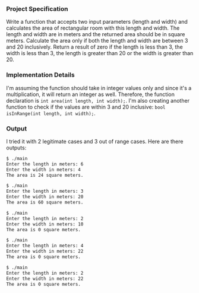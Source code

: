 ### Project Specification
Write a function that accepts two input parameters (length and width) and calculates the area of rectangular room with this length and width. The length and width are in meters and the returned area should be in square meters. Calculate the area only if both the length and width are between 3 and 20 inclusively. Return a result of zero if the length is less than 3, the width is less than 3, the length is greater than 20 or the width is greater than 20.

### Implementation Details
I'm assuming the function should take in integer values only and since it's a multiplication, it will return an integer as well. Therefore, the function declaration is `int area(int length, int width);`. I'm also creating another function to check if the values are within 3 and 20 inclusive: `bool isInRange(int length, int width);`.

### Output
I tried it with 2 legitimate cases and 3 out of range cases. Here are there outputs:

```Bash
$ ./main 
Enter the length in meters: 6
Enter the width in meters: 4
The area is 24 square meters.

$ ./main 
Enter the length in meters: 3
Enter the width in meters: 20
The area is 60 square meters.

$ ./main 
Enter the length in meters: 2
Enter the width in meters: 10
The area is 0 square meters.

$ ./main 
Enter the length in meters: 4
Enter the width in meters: 22
The area is 0 square meters.

$ ./main 
Enter the length in meters: 2
Enter the width in meters: 22
The area is 0 square meters.
```